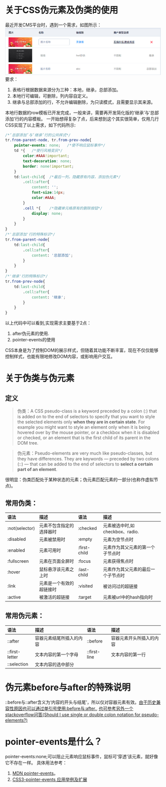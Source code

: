 # 关于CSS伪元素及伪类的使用

最近开发CMS平台时，遇到一个需求，如图所示：
![](./images/table.png)
要求：
1. 表格行根据数据来源分为三种：本地，继承，总部添加。
2. 本地行可编辑，可删除，列内容自定义。
3. 继承与总部添加的行，不允许编辑删除，为只读模式，且需要显示其来源。

本地行数据的row模板已开发完成，一般来讲，需要再开发简化版的‘继承’与‘总部添加’行的内容模板。
一开始想得复杂了点，后来想到这个其实很简单，仅用几行CSS实现了以上需求，如下代码所示:

```css
/*‘总部添加’与‘继承’行的公共样式*/
tr.from-parent-node, tr.from-prev-node{
	pointer-events: none;	/*使不响应鼠标事件*/
	td *{	/*使行风格变灰*/
		color:#AAA!important;
		text-decoration: none;
		border: none!important;
	}
	td:last-child{	/*最后一列，隐藏原有内容，添加伪元素*/
		.cell:after{
			content: '';
			font-size:14px;
			color:#AAA;
		}
		.cell *{	/*隐藏单元格原有的删除按钮*/
			display: none;
		}
	}
}
/*'总部添加'行的特殊标识*/
tr.from-parent-node{
	td:last-child{
		.cell:after{
			content: '总部添加';
		}
	}
}
/*'继承'行的特殊标识*/
tr.from-prev-node{
	td:last-child{
		.cell:after{
			content: '继承';
		}
	}
}
```

以上代码中可以看到,实现需求主要基于2点：
1. after伪元素的使用.
2. pointer-events的使用

CSS本身是为了控制DOM的展示样式，但随着其功能不断丰富，现在不仅仅能够控制样式，也能有限地修改DOM内容，或影响用户交互。

# 关于伪类与伪元素

## 定义


> 伪类：A CSS pseudo-class is a keyword preceded by a colon (:) that is added on to the end of selectors to specify that you want to style the selected elements only <b>when they are in certain state</b>.
For example you might want to style an element only when it is being hovered over by the mouse pointer, or a checkbox when it is disabled or checked, or an element that is the first child of its parent in the DOM tree.



> 伪元素：Pseudo-elements are very much like pseudo-classes, but they have differences. They are keywords — preceded by two colons (::) — that can be added to the end of selectors to <b>select a certain part of an element</b>.


很明显：伪类匹配处于某种状态的元素；伪元素匹配元素的一部分(也称作虚拟节点)。

## 常用伪类：

| 语法 | 描述 | 语法 | 描述 |
|:--|:--|:--|:--|
|:not(selector)|元素不包含指定的选择器时|:checked|元素被选中时,如checkbox、radio.|
|:disabled|元素被禁用时|:empty|元素为空节点时|
|:enabled|元素可用时|:first-child|元素作为其父元素的第一个子节点时|
|:fullscreen|元素在页面全屏时|:focus|元素获得焦点时|
|:hover|鼠标悬浮该元素之上时|:last-child|元素作为其父元素的最后一个子节点时|
|:link|元素是一个有效的超链接时|:visited|被访问过的超链接|
|:active|被激活的超链接|:target|元素被url中的hash指向时|

## 常用伪元素：

| 语法 | 描述 | 语法 | 描述 |
|:--|:--|:--|:--|
|::after|容器元素结尾所插入的内容|::before|容器元素开头所插入的内容|
|::first-letter|文本内容的第一个字母|::first-line|文本内容的第一行|
|::selection|文本内容的选中部分|&nbsp;|&nbsp;|


# 伪元素before与after的特殊说明

::before与::after含义为‘内容的开头与结尾’，所以仅对容器元素有效。[由于历史兼容性原因也可以通过单引号使用:before与:after.](http://stackoverflow.com/questions/21676996/what-is-the-difference-between-after-and-after/21677110#21677110), [也可参考另外一个stackoverflow问答(Should I use single or double colon notation for pseudo-elements?)](http://stackoverflow.com/questions/10181729/should-i-use-single-or-double-colon-notation-for-pseudo-elements)


# pointer-events是什么？

pointer-events:none;可以阻止元素响应鼠标事件，鼠标可‘穿透’该元素，就好像它不存在一样。
具体用法参考：
1. [MDN pointer-events](https://developer.mozilla.org/en-US/docs/Web/CSS/pointer-events)。
2. [CSS3-pointer-events 应用举例及扩展](http://www.zhangxinxu.com/wordpress/2011/12/css3-pointer-events-none-javascript/)
